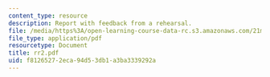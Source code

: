 ```yaml
---
content_type: resource
description: Report with feedback from a rehearsal.
file: /media/https%3A/open-learning-course-data-rc.s3.amazonaws.com/21m-873-theater-arts-topics-suburbia-january-iap-2008/f81265272eca94d53db1a3ba3339292a_rr2.pdf
file_type: application/pdf
resourcetype: Document
title: rr2.pdf
uid: f8126527-2eca-94d5-3db1-a3ba3339292a
---
```

